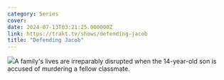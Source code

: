 ```yaml
---
category: Series
cover: 
date: 2024-07-13T03:21:25.000000Z
link: https://trakt.tv/shows/defending-jacob
title: "Defending Jacob"
---
```


![](https://walter.trakt.tv/images/shows/000/153/534/fanarts/thumb/85ea62de88.jpg)A family's lives are irreparably disrupted when the 14-year-old son is accused of murdering a fellow classmate.